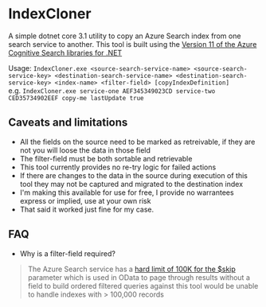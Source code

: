 # IndexCloner

A simple dotnet core 3.1 utility to copy an Azure Search index from one search service to another. This tool is built using the [Version 11 of the Azure Cognitive Search libraries for .NET](https://docs.microsoft.com/en-us/dotnet/api/overview/azure/search?view=azure-dotnet)

Usage: `IndexCloner.exe <source-search-service-name> <source-search-service-key> <destination-search-service-name> <destination-search-service-key> <index-name> <filter-field> [copyIndexDefinition]`  
e.g. `IndexCloner.exe service-one AEF345349023CD service-two CED35734902EEF copy-me lastUpdate true`

## Caveats and limitations

* All the fields on the source need to be marked as retreivable, if they are not you will loose the data in those field
* The filter-field must be both sortable and retrievable
* This tool currently provides no re-try logic for failed actions
* If there are changes to the data in the source during execution of this tool they may not be captured and migrated to the destination index
* I'm making this available for use for free, I provide no warrantees express or implied, use at your own risk
* That said it worked just fine for my case.

## FAQ

* Why is a filter-field required?  

> The Azure Search service has a [hard limit of 100K for the $skip](https://docs.microsoft.com/en-us/rest/api/searchservice/search-documents#skip-optional)
parameter which is used in OData to page through results without a field to build ordered filtered queries against
this tool would be unable to handle indexes with > 100,000 records

